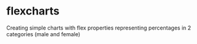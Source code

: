 # flexcharts
Creating simple charts with flex properties representing percentages in 2 categories (male and female)
